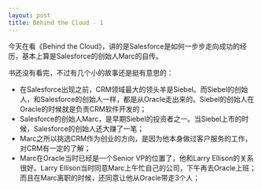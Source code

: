 ```yaml
---
layout: post
title: Behind the Cloud - 1
---
```

今天在看《Behind the Cloud》，讲的是Salesforce是如何一步步走向成功的经历，基本上算是Salesforce的创始人Marc的自传。

书还没有看完，不过有几个小的故事还是挺有意思的：

- 在Salesforce出现之前，CRM领域最大的领头羊是Siebel。而Siebel的创始人，和Salesforce的创始人一样，都是从Oracle走出来的。Siebel的创始人在Oracle的时候就是负责CRM软件开发的；
- Salesforce的创始人Marc，是早期Siebel的投资者之一。当Siebel上市的时候，Salesforce的创始人还大赚了一笔；
- Marc之所以挑选CRM作为创业的方向，是因为他本身做过客户服务的工作，对CRM有一定的了解；
- Marc在Oracle当时已经是一个Senior VP的位置了，他和Larry Ellison的关系很好。Larry Ellison当时同意Marc上午忙自己的公司，下午再去Oracle上班；而且在Marc离职的时候，还同意让他从Oracle带走3个人；
